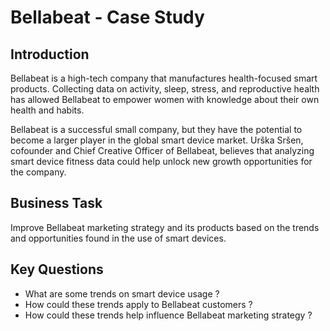 # Bellabeat - Case Study 

## Introduction 

Bellabeat is a high-tech company that manufactures health-focused smart products. Collecting data on activity, sleep, stress, and reproductive health has allowed Bellabeat to empower women with knowledge about their own health and habits.

Bellabeat is a successful small company, but they have the potential to become a larger player in the global smart device market. Urška Sršen, cofounder and Chief Creative Officer of Bellabeat, believes that analyzing smart device fitness data could help unlock new growth opportunities for the company.


## Business Task

Improve Bellabeat marketing strategy and its products based on the trends and opportunities found in the use of smart devices.


## Key Questions 

* What are some trends on smart device usage ? 
* How could these trends apply to Bellabeat customers ? 
* How could these trends help influence Bellabeat marketing strategy ? 